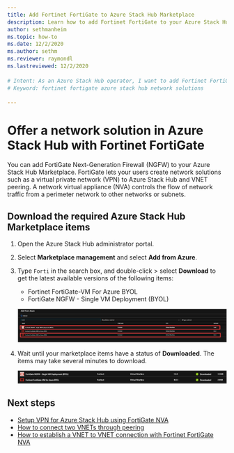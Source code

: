 ```yaml
---
title: Add Fortinet FortiGate to Azure Stack Hub Marketplace
description: Learn how to add Fortinet FortiGate to your Azure Stack Hub Marketplace, enabling users to create network solutions.
author: sethmanheim
ms.topic: how-to
ms.date: 12/2/2020
ms.author: sethm
ms.reviewer: raymondl
ms.lastreviewed: 12/2/2020

# Intent: As an Azure Stack Hub operator, I want to add Fortinet FortiGate to Azure Stack Hub Marketplace so my users can create network solutions.
# Keyword: fortinet fortigate azure stack hub network solutions

---
```


# Offer a network solution in Azure Stack Hub with Fortinet FortiGate

You can add FortiGate Next-Generation Firewall (NGFW) to your Azure Stack Hub Marketplace. FortiGate lets your users create network solutions such as a virtual private network (VPN) to Azure Stack Hub and VNET peering. A network virtual appliance (NVA) controls the flow of network traffic from a perimeter network to other networks or subnets.

## Download the required Azure Stack Hub Marketplace items

1. Open the Azure Stack Hub administrator portal.

2. Select **Marketplace management** and select **Add from Azure**.

3. Type `Forti` in the search box, and double-click > select **Download** to get the latest available versions of the following items:
    - Fortinet FortiGate-VM For Azure BYOL
    - FortiGate NGFW - Single VM Deployment (BYOL)

    ![Screenshot that shows the available downloaded items.](./media/azure-stack-network-solutions-enable/azure-stack-marketplace-FortiGate-fortinet.png)

4. Wait until your marketplace items have a status of **Downloaded**. The items may take several minutes to download.

    ![Azure Stack Hub FortiGate Fortinet](./media/azure-stack-network-solutions-enable/image4.png)

## Next steps

- [Setup VPN for Azure Stack Hub using FortiGate NVA](../user/azure-stack-network-howto-vnet-to-onprem.md)  
- [How to connect two VNETs through peering](../user/azure-stack-network-howto-vnet-to-vnet.md)  
- [How to establish a VNET to VNET connection with Fortinet FortiGate NVA](../user/azure-stack-network-howto-vnet-to-vnet-stacks.md)  
